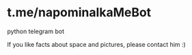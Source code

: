# t.me/napominalkaMeBot
python telegram bot

If you like facts about space and pictures, please contact him :)